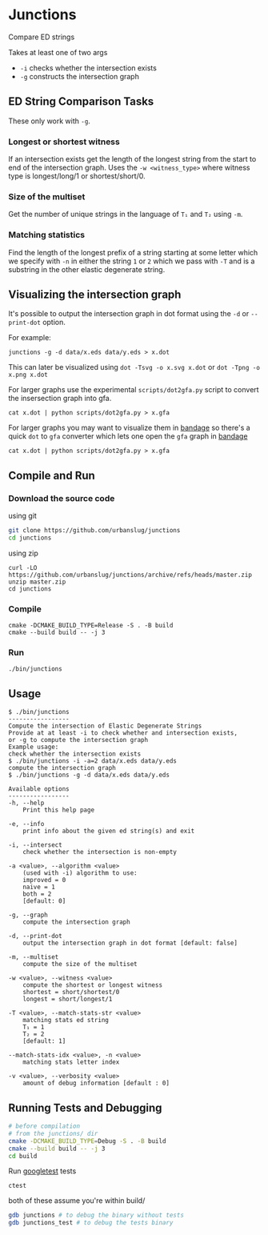 # Junctions

Compare ED strings

Takes at least one of two args

 - `-i` checks whether the intersection exists
 - `-g` constructs the intersection graph

## ED String Comparison Tasks
These only work with `-g`.

### Longest or shortest witness
If an intersection exists get the length of the longest string from the start to
end of the intersection graph. Uses the `-w <witness_type>` where witness type
is longest/long/1 or shortest/short/0.

### Size of the multiset
Get the number of unique strings in the language of `T₁` and `T₂` using `-m`.

### Matching statistics
Find the length of the longest prefix of a string starting at some letter which
we specify with `-n` in either the string `1` or `2` which we pass with `-T` and
is a substring in the other elastic degenerate string.

## Visualizing the intersection graph

It's possible to output the intersection graph in dot format using the `-d`
or `--print-dot` option.

For example:

`junctions -g -d data/x.eds data/y.eds > x.dot`

This can later be visualized using  `dot -Tsvg -o x.svg x.dot` or
`dot -Tpng -o x.png x.dot`

For larger graphs use the experimental `scripts/dot2gfa.py` script to convert the insersection graph 
into gfa.

```
cat x.dot | python scripts/dot2gfa.py > x.gfa
```

For larger graphs you may want to visualize them in
[bandage](https://github.com/rrwick/Bandage/) so there's a quick
`dot` to `gfa` converter which lets one open the `gfa` graph in
[bandage](https://github.com/rrwick/Bandage/)

```
cat x.dot | python scripts/dot2gfa.py > x.gfa
```

## Compile and Run


### Download the source code
using git
```sh
git clone https://github.com/urbanslug/junctions
cd junctions
```

using zip
```
curl -LO https://github.com/urbanslug/junctions/archive/refs/heads/master.zip
unzip master.zip
cd junctions
```

### Compile
```
cmake -DCMAKE_BUILD_TYPE=Release -S . -B build
cmake --build build -- -j 3 
```

### Run

```
./bin/junctions
```

## Usage

```
$ ./bin/junctions
-----------------
Compute the intersection of Elastic Degenerate Strings
Provide at at least -i to check whether and intersection exists,
or -g to compute the intersection graph
Example usage:
check whether the intersection exists
$ ./bin/junctions -i -a=2 data/x.eds data/y.eds
compute the intersection graph
$ ./bin/junctions -g -d data/x.eds data/y.eds

Available options
-----------------
-h, --help
    Print this help page

-e, --info
    print info about the given ed string(s) and exit

-i, --intersect
    check whether the intersection is non-empty

-a <value>, --algorithm <value>
    (used with -i) algorithm to use:
    improved = 0
    naive = 1
    both = 2
    [default: 0]

-g, --graph
    compute the intersection graph

-d, --print-dot
    output the intersection graph in dot format [default: false]

-m, --multiset
    compute the size of the multiset

-w <value>, --witness <value>
    compute the shortest or longest witness
    shortest = short/shortest/0
    longest = short/longest/1

-T <value>, --match-stats-str <value>
    matching stats ed string
    T₁ = 1
    T₂ = 2
    [default: 1]

--match-stats-idx <value>, -n <value>
    matching stats letter index

-v <value>, --verbosity <value>
    amount of debug information [default : 0]
```

## Running Tests and Debugging
```sh
# before compilation
# from the junctions/ dir
cmake -DCMAKE_BUILD_TYPE=Debug -S . -B build 
cmake --build build -- -j 3
cd build
```

Run [googletest](https://github.com/google/googletest) tests
```
ctest
```

both of these assume you're within build/
```sh
gdb junctions # to debug the binary without tests
gdb junctions_test # to debug the tests binary
```
